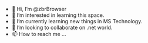 - 👋 Hi, I’m @zbrBrowser
- 👀 I’m interested in learning this space.
- 🌱 I’m currently learning new things in MS Technology.
- 💞️ I’m looking to collaborate on .net world.
- 📫 How to reach me ...

<!---
zbrBrowser/zbrBrowser is a ✨ special ✨ repository because its `README.md` (this file) appears on your GitHub profile.
You can click the Preview link to take a look at your changes.
--->
